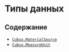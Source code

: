 Типы данных
===========

Содержание
----------

*   [`Cubux.MaterialSource`](material-source.md)
*   [`Cubux.MeasureUnit`](measure-unit.md)
